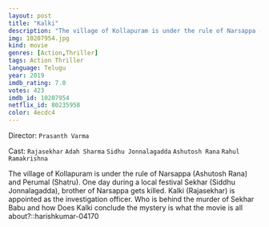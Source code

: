 ```yaml
---
layout: post
title: "Kalki"
description: "The village of Kollapuram is under the rule of Narsappa (Ashutosh Rana) and Perumal (Shatru). One day during a local festival Sekhar (Siddhu Jonnalagadda), brother of Narsappa gets killed. Kalki (Rajasekhar) is appointed as the investigation officer. Who is behind the murder of Sekhar Babu and how Does Kalki conclude the mystery is what the movie is all about?.."
img: 10207954.jpg
kind: movie
genres: [Action,Thriller]
tags: Action Thriller 
language: Telugu
year: 2019
imdb_rating: 7.0
votes: 423
imdb_id: 10207954
netflix_id: 80235958
color: 4ecdc4
---
```

Director: `Prasanth Varma`  

Cast: `Rajasekhar` `Adah Sharma` `Sidhu Jonnalagadda` `Ashutosh Rana` `Rahul Ramakrishna` 

The village of Kollapuram is under the rule of Narsappa (Ashutosh Rana) and Perumal (Shatru). One day during a local festival Sekhar (Siddhu Jonnalagadda), brother of Narsappa gets killed. Kalki (Rajasekhar) is appointed as the investigation officer. Who is behind the murder of Sekhar Babu and how Does Kalki conclude the mystery is what the movie is all about?::harishkumar-04170